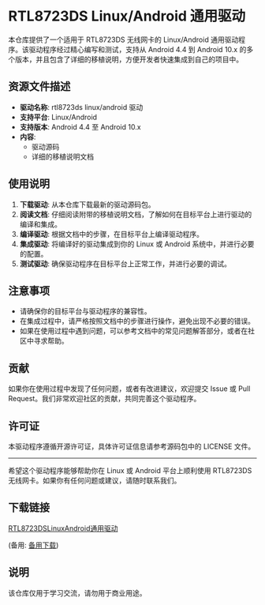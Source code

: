 # RTL8723DS Linux/Android 通用驱动

本仓库提供了一个适用于 RTL8723DS 无线网卡的 Linux/Android 通用驱动程序。该驱动程序经过精心编写和测试，支持从 Android 4.4 到 Android 10.x 的多个版本，并且包含了详细的移植说明，方便开发者快速集成到自己的项目中。

## 资源文件描述

- **驱动名称**: rtl8723ds linux/android 驱动
- **支持平台**: Linux/Android
- **支持版本**: Android 4.4 至 Android 10.x
- **内容**: 
  - 驱动源码
  - 详细的移植说明文档

## 使用说明

1. **下载驱动**: 从本仓库下载最新的驱动源码包。
2. **阅读文档**: 仔细阅读附带的移植说明文档，了解如何在目标平台上进行驱动的编译和集成。
3. **编译驱动**: 根据文档中的步骤，在目标平台上编译驱动程序。
4. **集成驱动**: 将编译好的驱动集成到你的 Linux 或 Android 系统中，并进行必要的配置。
5. **测试驱动**: 确保驱动程序在目标平台上正常工作，并进行必要的调试。

## 注意事项

- 请确保你的目标平台与驱动程序的兼容性。
- 在集成过程中，请严格按照文档中的步骤进行操作，避免出现不必要的错误。
- 如果在使用过程中遇到问题，可以参考文档中的常见问题解答部分，或者在社区中寻求帮助。

## 贡献

如果你在使用过程中发现了任何问题，或者有改进建议，欢迎提交 Issue 或 Pull Request。我们非常欢迎社区的贡献，共同完善这个驱动程序。

## 许可证

本驱动程序遵循开源许可证，具体许可证信息请参考源码包中的 LICENSE 文件。

---

希望这个驱动程序能够帮助你在 Linux 或 Android 平台上顺利使用 RTL8723DS 无线网卡。如果你有任何问题或建议，请随时联系我们。

## 下载链接
[RTL8723DSLinuxAndroid通用驱动](https://pan.quark.cn/s/6df83f57b4cd) 

(备用: [备用下载](https://pan.baidu.com/s/1YZxmGhOL14_N1mmx0INjyA?pwd=wdor))

## 说明

该仓库仅用于学习交流，请勿用于商业用途。
